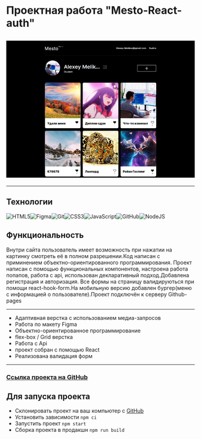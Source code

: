 # Проектная работа "Mesto-React-auth"

## ![Изображение Проект Место](src/images//prt-screen.png)

---

## Технологии

![HTML5](https://img.shields.io/badge/html5-%23E34F26.svg?style=for-the-badge&logo=html5&logoColor=white)![Figma](https://img.shields.io/badge/figma-%23F24E1E.svg?style=for-the-badge&logo=figma&logoColor=white)![Git](https://img.shields.io/badge/git-%23F05033.svg?style=for-the-badge&logo=git&logoColor=white)![CSS3](https://img.shields.io/badge/css3-%231572B6.svg?style=for-the-badge&logo=css3&logoColor=white)![JavaScript](https://img.shields.io/badge/javascript-%23323330.svg?style=for-the-badge&logo=javascript&logoColor=%23F7DF1E)![GitHub](https://img.shields.io/badge/github-%23121011.svg?style=for-the-badge&logo=github&logoColor=white)![NodeJS](https://img.shields.io/badge/node.js-6DA55F?style=for-the-badge&logo=node.js&logoColor=white)

## Функциональность

Внутри сайта пользователь имеет возможность при нажатии на картинку смотреть её в полном разрешении.Код написан с приминением объектно-ориентированного программирования.
Проект написан с помощью функциональных компонентов, настроена работа попапов, работа с api, использован декларативный подход.Добавлена регистрация и авторизация. Все формы на страницу валидируються при помощи react-hook-form.На мобильную версию добавлен бургер(меню с информацией о пользователе).Проект подключён к серверу Github-pages

---

- Адаптивная верстка с использованием медиа-запросов
- Работа по макету Figma
- Объектно-ориентированное программирование
- flex-box / Grid верстка
- Работа с Api
- проект собран с помощью React
- Реализована валидация форм

---

### [Ссылка проекта на GitHub](https://alexey-melikov.github.io/react-mesto-auth/)

## Для запуска проекта

- Склонировать проект на ваш компьютер с [GitHub](https://github.com/Alexey-Melikov/react-mesto-auth)
- Установить зависимости `npm ci`
- Запустить проект `npm start`
- Сборка проекта в продакшн `npm run build`
